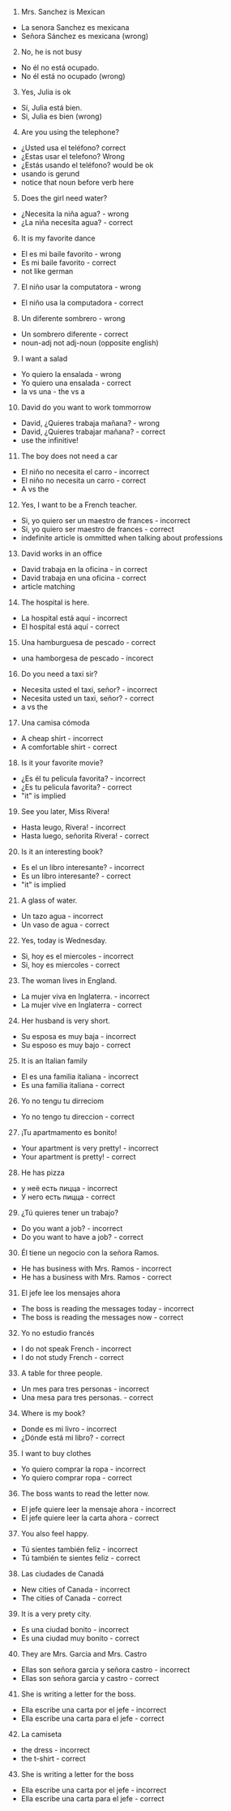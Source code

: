 1.  Mrs. Sanchez is Mexican
  - La senora Sanchez es mexicana
  - Señora Sánchez es mexicana (wrong)

2.  No, he is not busy
  - No él no está ocupado.
  - No él está no ocupado (wrong)

3.  Yes, Julia is ok
  - Sí, Julia está bien.
  - Si, Julia es bien (wrong)

4.  Are you using the telephone?
  - ¿Usted usa el teléfono? correct
  - ¿Estas usar el telefono?  Wrong
  - ¿Estás usando el teléfono? would be ok
  - usando is gerund
  - notice that noun before verb here

5.  Does the girl need water?
 - ¿Necesita la niña agua? - wrong
 - ¿La niña necesita agua? - correct

6.  It is my favorite dance
  - El es mi baile favorito - wrong
  - Es mi baile favorito - correct
  - not like german

7.  El niño usar la computatora - wrong
  - El niño usa la computadora - correct

8.  Un diferente sombrero - wrong
- Un sombrero diferente - correct
- noun-adj not adj-noun (opposite english)


9.  I want a salad
- Yo quiero la ensalada - wrong
- Yo quiero una ensalada - correct
- la vs una - the vs a

10.  David do you want to work tommorrow
- David, ¿Quieres trabaja mañana? - wrong
- David, ¿Quieres trabajar mañana? - correct
- use the infinitive!

11.  The boy does not need a car
- El niño no necesita el carro - incorrect
- El niño no necesita un carro - correct
- A vs the

12.  Yes, I want to be a French teacher.
- Si, yo quiero ser un maestro de frances - incorrect
- Si, yo quiero ser maestro de frances - correct
- indefinite article is ommitted when talking about professions

13.  David works in an office
- David trabaja en la oficina - in correct
- David trabaja en una oficina - correct
- article matching

14.  The hospital is here.
- La hospital está aquí - incorrect
- El hospital está aquí - correct

15.  Una hamburguesa de pescado - correct
- una hamborgesa de pescado - incorect

16.  Do you need a taxi sir?
- Necesita usted el taxi, señor? - incorrect
- Necesita usted un taxi, señor? - correct
- a vs the

17.  Una camisa cómoda
- A cheap shirt - incorrect
- A comfortable shirt - correct

18. Is it your favorite movie?
- ¿Es él tu pelicula favorita? - incorrect
- ¿Es tu pelicula favorita? - correct
- "it" is implied

19.  See you later, Miss Rivera!
- Hasta leugo, Rivera! - incorrect
- Hasta luego, señorita Rivera! - correct

20.  Is it an interesting book?
- Es el un libro interesante? - incorrect
- Es un libro interesante? - correct
- "it" is implied

21.  A glass of water.
- Un tazo agua - incorrect
- Un vaso de agua - correct

22.  Yes, today is Wednesday.
- Si, hoy es el miercoles - incorrect
- Si, hoy es miercoles - correct

23.  The woman lives in England.
- La mujer viva en Inglaterra. - incorrect
- La mujer vive en Inglaterra - correct

24.  Her husband is very short.
- Su esposa es muy baja - incorrect
- Su esposo es muy bajo - correct

25.  It is an Italian family
- El es una familia italiana - incorrect
- Es una familia italiana - correct

26.  Yo no tengu tu dirreciom
- Yo no tengo tu direccion - correct

27.  ¡Tu apartmamento es bonito!
- Your apartment is very pretty! - incorrect
- Your apartment is pretty! - correct

28.  He has pizza
- у неё есть пицца - incorrect
- У него есть пицца - correct

29.  ¿Tú quieres tener un trabajo?
- Do you want a job? - incorrect
- Do you want to have a job?  - correct

30.  Él tiene un negocio con la señora Ramos.
- He has business with Mrs. Ramos - incorrect
- He has a business with Mrs. Ramos - correct

31.  El jefe lee los mensajes ahora
- The boss is reading the messages today - incorrect
- The boss is reading the messages now - correct

32.  Yo no estudio francés
- I do not speak French - incorrect
- I do not study French - correct

33.  A table for three people.
- Un mes para tres personas - incorrect
- Una mesa para tres personas. - correct

34.  Where is my book?
- Donde es mi livro - incorrect
- ¿Dónde está mi libro? - correct

35.  I want to buy clothes
- Yo quiero comprar la ropa - incorrect
- Yo quiero comprar ropa - correct

36.  The boss wants to read the letter now.
- El jefe quiere leer la mensaje ahora - incorrect
- El jefe quiere leer la carta ahora - correct

37.  You also feel happy.
- Tú sientes también feliz - incorrect
- Tú también te sientes feliz - correct

38.  Las ciudades de Canadá
- New cities of Canada - incorrect
- The cities of Canada - correct

39. It is a very prety city.
- Es una ciudad bonito - incorrect
- Es una ciudad muy bonito - correct

40.  They are Mrs. Garcia and Mrs. Castro
- Ellas son señora garcia y señora castro - incorrect
- Ellas son señora garcia y castro - correct

41.  She is writing a letter for the boss.
- Ella escribe una carta por el jefe - incorrect
- Ella escribe una carta para el jefe - correct

42.  La camiseta
- the dress - incorrect
- the t-shirt - correct

43.  She is writing a letter for the boss
- Ella escribe una carta por el jefe - incorrect
- Ella escribe una carta para el jefe - correct